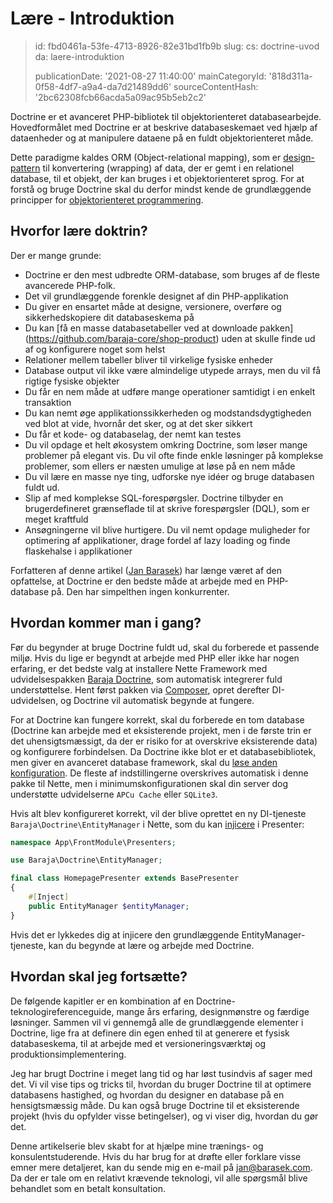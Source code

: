 Lære - Introduktion
===================

> id: fbd0461a-53fe-4713-8926-82e31bd1fb9b
> slug:
> 	cs: doctrine-uvod
> 	da: laere-introduktion
> 
> publicationDate: '2021-08-27 11:40:00'
> mainCategoryId: '818d311a-0f58-4df7-a9a4-da7d21489dd6'
> sourceContentHash: '2bc62308fcb66acda5a09ac95b5eb2c2'

Doctrine er et avanceret PHP-bibliotek til objektorienteret databasearbejde. Hovedformålet med Doctrine er at beskrive databaseskemaet ved hjælp af dataenheder og at manipulere dataene på en fuldt objektorienteret måde.

Dette paradigme kaldes ORM (Object-relational mapping), som er [design-pattern](/design-patterns) til konvertering (wrapping) af data, der er gemt i en relationel database, til et objekt, der kan bruges i et objektorienteret sprog. For at forstå og bruge Doctrine skal du derfor mindst kende de grundlæggende principper for [objektorienteret programmering](/oop).

Hvorfor lære doktrin?
------------------------

Der er mange grunde:

- Doctrine er den mest udbredte ORM-database, som bruges af de fleste avancerede PHP-folk.
- Det vil grundlæggende forenkle designet af din PHP-applikation
- Du giver en ensartet måde at designe, versionere, overføre og sikkerhedskopiere dit databaseskema på
- Du kan [få en masse databasetabeller ved at downloade pakken] (https://github.com/baraja-core/shop-product) uden at skulle finde ud af og konfigurere noget som helst
- Relationer mellem tabeller bliver til virkelige fysiske enheder
- Database output vil ikke være almindelige utypede arrays, men du vil få rigtige fysiske objekter
- Du får en nem måde at udføre mange operationer samtidigt i en enkelt transaktion
- Du kan nemt øge applikationssikkerheden og modstandsdygtigheden ved blot at vide, hvornår det sker, og at det sker sikkert
- Du får et kode- og databaselag, der nemt kan testes
- Du vil opdage et helt økosystem omkring Doctrine, som løser mange problemer på elegant vis. Du vil ofte finde enkle løsninger på komplekse problemer, som ellers er næsten umulige at løse på en nem måde
- Du vil lære en masse nye ting, udforske nye idéer og bruge databasen fuldt ud.
- Slip af med komplekse SQL-forespørgsler. Doctrine tilbyder en brugerdefineret grænseflade til at skrive forespørgsler (DQL), som er meget kraftfuld
- Ansøgningerne vil blive hurtigere. Du vil nemt opdage muligheder for optimering af applikationer, drage fordel af lazy loading og finde flaskehalse i applikationer

Forfatteren af denne artikel ([Jan Barasek](https://baraja.cz)) har længe været af den opfattelse, at Doctrine er den bedste måde at arbejde med en PHP-database på. Den har simpelthen ingen konkurrenter.

Hvordan kommer man i gang?
----------

Før du begynder at bruge Doctrine fuldt ud, skal du forberede et passende miljø. Hvis du lige er begyndt at arbejde med PHP eller ikke har nogen erfaring, er det bedste valg at installere Nette Framework med udvidelsespakken [Baraja Doctrine](https://github.com/baraja-core/doctrine), som automatisk integrerer fuld understøttelse. Hent først pakken via [Composer](/composer), opret derefter DI-udvidelsen, og Doctrine vil automatisk begynde at fungere.

For at Doctrine kan fungere korrekt, skal du forberede en tom database (Doctrine kan arbejde med et eksisterende projekt, men i de første trin er det uhensigtsmæssigt, da der er risiko for at overskrive eksisterende data) og konfigurere forbindelsen. Da Doctrine ikke blot er et databasebibliotek, men giver en avanceret database framework, skal du [løse anden konfiguration](/configure-connections-with-baraja-doctrine). De fleste af indstillingerne overskrives automatisk i denne pakke til Nette, men i minimumskonfigurationen skal din server dog understøtte udvidelserne `APCu Cache` eller `SQLite3`.

Hvis alt blev konfigureret korrekt, vil der blive oprettet en ny DI-tjeneste `Baraja\Doctrine\EntityManager` i Nette, som du kan [injicere](https://doc.nette.org/cs/3.1/di-usage) i Presenter:

```php
namespace App\FrontModule\Presenters;

use Baraja\Doctrine\EntityManager;

final class HomepagePresenter extends BasePresenter
{
	#[Inject]
	public EntityManager $entityManager;
}
```

Hvis det er lykkedes dig at injicere den grundlæggende EntityManager-tjeneste, kan du begynde at lære og arbejde med Doctrine.

Hvordan skal jeg fortsætte?
--------

De følgende kapitler er en kombination af en Doctrine-teknologireferenceguide, mange års erfaring, designmønstre og færdige løsninger. Sammen vil vi gennemgå alle de grundlæggende elementer i Doctrine, lige fra at definere din egen enhed til at generere et fysisk databaseskema, til at arbejde med et versioneringsværktøj og produktionsimplementering.

Jeg har brugt Doctrine i meget lang tid og har løst tusindvis af sager med det. Vi vil vise tips og tricks til, hvordan du bruger Doctrine til at optimere databasens hastighed, og hvordan du designer en database på en hensigtsmæssig måde. Du kan også bruge Doctrine til et eksisterende projekt (hvis du opfylder visse betingelser), og vi viser dig, hvordan du gør det.

Denne artikelserie blev skabt for at hjælpe mine trænings- og konsulentstuderende. Hvis du har brug for at drøfte eller forklare visse emner mere detaljeret, kan du sende mig en e-mail på jan@barasek.com. Da der er tale om en relativt krævende teknologi, vil alle spørgsmål blive behandlet som en betalt konsultation.
